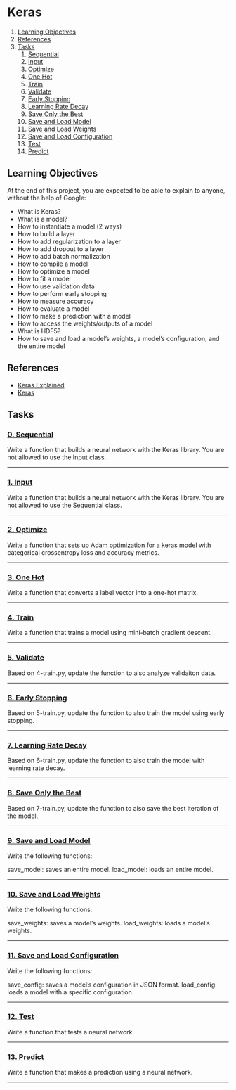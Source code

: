 # Keras

1. [Learning Objectives](#learning-objectives)
2. [References](#references)
3. [Tasks](#tasks)
    1. [Sequential](#0-sequential)
    2. [Input](#1-input)
    3. [Optimize](#2-optimize)
    4. [One Hot](#3-one_hot)
    5. [Train](#4-train)
    6. [Validate](#5-validate)
    7. [Early Stopping](#6-early-Stopping)
    8. [Learning Rate Decay](#7-learning-rate-decay)
    9. [Save Only the Best](#8-save-only-the-best)
    10. [Save and Load Model](#9-save-and-load-model)
    11. [Save and Load Weights](#10-save-and-load-weights)
    12. [Save and Load Configuration](#11-save-and-load-configuration)
    13. [Test](#12-test)
    14. [Predict](#13-predict)

## Learning Objectives
At the end of this project, you are expected to be able to explain to anyone, without the help of Google:

* What is Keras?
* What is a model?
* How to instantiate a model (2 ways)
* How to build a layer
* How to add regularization to a layer
* How to add dropout to a layer
* How to add batch normalization
* How to compile a model
* How to optimize a model
* How to fit a model
* How to use validation data
* How to perform early stopping
* How to measure accuracy
* How to evaluate a model
* How to make a prediction with a model
* How to access the weights/outputs of a model
* What is HDF5?
* How to save and load a model’s weights, a model’s configuration, and the entire model

## References
* [Keras Explained](https://www.youtube.com/watch?v=j_pJmXJwMLA&t=228s "Keras Explained")
* [Keras](https://www.tensorflow.org/guide/keras "Keras")

## Tasks
### [0. Sequential](https://github.com/BenDoschGit/holbertonschool-machine_learning/blob/main/supervised_learning/0x06-keras/0-sequential.py "0. Sequential")

Write a function that builds a neural network with the Keras library. You are not allowed to use the Input class.

---
### [1. Input](https://github.com/BenDoschGit/holbertonschool-machine_learning/blob/main/supervised_learning/0x06-keras/1-input.py "1. Input")

Write a function that builds a neural network with the Keras library. You are not allowed to use the Sequential class.

---
### [2. Optimize](https://github.com/BenDoschGit/holbertonschool-machine_learning/blob/main/supervised_learning/0x06-keras/2-optimize.py "2. Optimize")

Write a function that sets up Adam optimization for a keras model with categorical crossentropy loss and accuracy metrics.

---
### [3. One Hot](https://github.com/BenDoschGit/holbertonschool-machine_learning/blob/main/supervised_learning/0x06-keras/3-one_hot.py "3. One Hot")

Write a function that converts a label vector into a one-hot matrix.

---
### [4. Train](https://github.com/BenDoschGit/holbertonschool-machine_learning/blob/main/supervised_learning/0x06-keras/4-train.py "4. Train")

Write a function that trains a model using mini-batch gradient descent.

---
### [5. Validate](https://github.com/BenDoschGit/holbertonschool-machine_learning/blob/main/supervised_learning/0x06-keras/5-train.py "5. Validate")

Based on 4-train.py, update the function to also analyze validaiton data.

---
### [6. Early Stopping](https://github.com/BenDoschGit/holbertonschool-machine_learning/blob/main/supervised_learning/0x06-keras/6-train.py "6. Early Stopping")

Based on 5-train.py, update the function to also train the model using early stopping.

---
### [7. Learning Rate Decay](https://github.com/BenDoschGit/holbertonschool-machine_learning/blob/main/supervised_learning/0x06-keras/7-train.py "7. Learning Rate Decay")

Based on 6-train.py, update the function to also train the model with learning rate decay.

---
### [8. Save Only the Best](https://github.com/BenDoschGit/holbertonschool-machine_learning/blob/main/supervised_learning/0x06-keras/8-train.py "8. Save Only the Best")

Based on 7-train.py, update the function to also save the best iteration of the model.

---
### [9. Save and Load Model](https://github.com/BenDoschGit/holbertonschool-machine_learning/blob/main/supervised_learning/0x06-keras/9-model.py "9. Save and Load Model")

Write the following functions:

save_model: saves an entire model.
load_model: loads an entire model.

---
### [10. Save and Load Weights](https://github.com/BenDoschGit/holbertonschool-machine_learning/blob/main/supervised_learning/0x06-keras/10-weights.py "10. Save and Load Weights")

Write the following functions:

save_weights: saves a model’s weights.
load_weights: loads a model’s weights.

---
### [11. Save and Load Configuration](https://github.com/BenDoschGit/holbertonschool-machine_learning/blob/main/supervised_learning/0x06-keras/11-config.py "11. Save and Load Configuration")

Write the following functions:

save_config: saves a model’s configuration in JSON format.
load_config: loads a model with a specific configuration.

---
### [12. Test](https://github.com/BenDoschGit/holbertonschool-machine_learning/blob/main/supervised_learning/0x06-keras/12-test.py "12. Test")

Write a function that tests a neural network.

---
### [13. Predict](https://github.com/BenDoschGit/holbertonschool-machine_learning/blob/main/supervised_learning/0x06-keras/13-predict.py "13. Predict")

Write a function that makes a prediction using a neural network.

---
